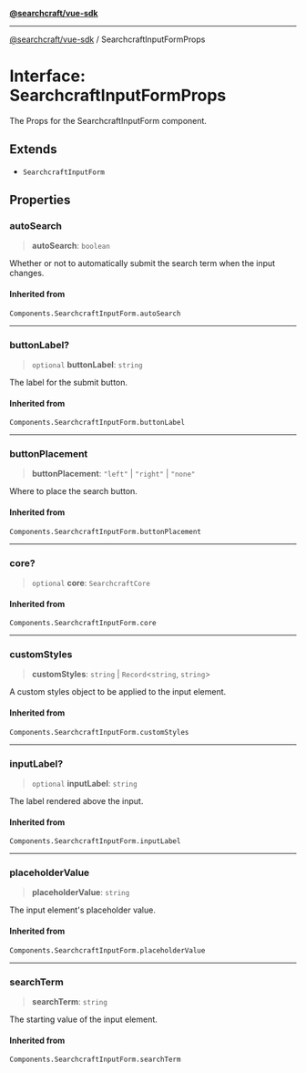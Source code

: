 [**@searchcraft/vue-sdk**](/reference/sdk/js-vue/README.md)

***

[@searchcraft/vue-sdk](/reference/sdk/js-vue/globals.md) / SearchcraftInputFormProps

# Interface: SearchcraftInputFormProps

The Props for the SearchcraftInputForm component.

## Extends

- `SearchcraftInputForm`

## Properties

### autoSearch

> **autoSearch**: `boolean`

Whether or not to automatically submit the search term when the input changes.

#### Inherited from

`Components.SearchcraftInputForm.autoSearch`

***

### buttonLabel?

> `optional` **buttonLabel**: `string`

The label for the submit button.

#### Inherited from

`Components.SearchcraftInputForm.buttonLabel`

***

### buttonPlacement

> **buttonPlacement**: `"left"` \| `"right"` \| `"none"`

Where to place the search button.

#### Inherited from

`Components.SearchcraftInputForm.buttonPlacement`

***

### core?

> `optional` **core**: `SearchcraftCore`

#### Inherited from

`Components.SearchcraftInputForm.core`

***

### customStyles

> **customStyles**: `string` \| `Record`\<`string`, `string`\>

A custom styles object to be applied to the input element.

#### Inherited from

`Components.SearchcraftInputForm.customStyles`

***

### inputLabel?

> `optional` **inputLabel**: `string`

The label rendered above the input.

#### Inherited from

`Components.SearchcraftInputForm.inputLabel`

***

### placeholderValue

> **placeholderValue**: `string`

The input element's placeholder value.

#### Inherited from

`Components.SearchcraftInputForm.placeholderValue`

***

### searchTerm

> **searchTerm**: `string`

The starting value of the input element.

#### Inherited from

`Components.SearchcraftInputForm.searchTerm`
